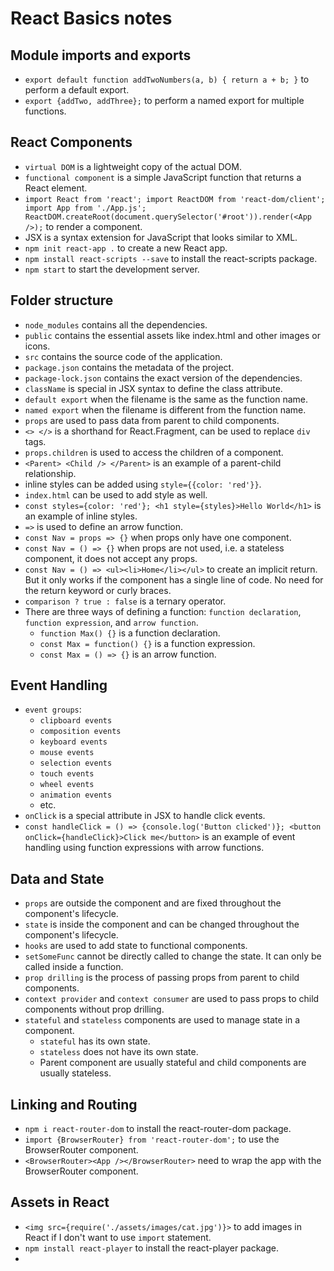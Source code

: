 # React Basics notes

## Module imports and exports 
- `export default function addTwoNumbers(a, b) { return a + b; }` to perform a default export. 
- `export {addTwo, addThree};` to perform a named export for multiple functions.

## React Components
- `virtual DOM` is a lightweight copy of the actual DOM.
- `functional component` is a simple JavaScript function that returns a React element.
- `import React from 'react'; import ReactDOM from 'react-dom/client'; import App from './App.js'; ReactDOM.createRoot(document.querySelector('#root')).render(<App />);` to render a component.
- JSX is a syntax extension for JavaScript that looks similar to XML.
- `npm init react-app .` to create a new React app.
- `npm install react-scripts --save` to install the react-scripts package.
- `npm start` to start the development server.

## Folder structure 
- `node_modules` contains all the dependencies.
- `public` contains the essential assets like index.html and other images or icons.
- `src` contains the source code of the application.
- `package.json` contains the metadata of the project.
- `package-lock.json` contains the exact version of the dependencies.
- `className` is special in JSX syntax to define the class attribute.
- `default export` when the filename is the same as the function name. 
- `named export` when the filename is different from the function name.
- `props` are used to pass data from parent to child components.
- `<> </>` is a shorthand for React.Fragment, can be used to replace `div` tags.
- `props.children` is used to access the children of a component.
- `<Parent> <Child /> </Parent>` is an example of a parent-child relationship.
- inline styles can be added using `style={{color: 'red'}}`.
- `index.html` can be used to add style as well. 
- `const styles={color: 'red'}; <h1 style={styles}>Hello World</h1>` is an example of inline styles.
- `=>` is used to define an arrow function.
- `const Nav = props => {}` when props only have one component. 
- `const Nav = () => {}` when props are not used, i.e. a stateless component, it does not accept any props.
- `const Nav = () => <ul><li>Home</li></ul>` to create an implicit return. But it only works if the component has a single line of code. No need for the return keyword or curly braces.
- `comparison ? true : false` is a ternary operator. 
- There are three ways of defining a function: `function declaration`, `function expression`, and `arrow function`.
    - `function Max() {}` is a function declaration.
    - `const Max = function() {}` is a function expression.
    - `const Max = () => {}` is an arrow function.

## Event Handling
- `event groups`: 
    - `clipboard events`
    - `composition events`
    - `keyboard events`
    - `mouse events`
    - `selection events`
    - `touch events`
    - `wheel events`
    - `animation events`
    - etc. 
- `onClick` is a special attribute in JSX to handle click events.
- `const handleClick = () => {console.log('Button clicked')}; <button onClick={handleClick}>Click me</button>` is an example of event handling using function expressions with arrow functions.

## Data and State
- `props` are outside the component and are fixed throughout the component's lifecycle.
- `state` is inside the component and can be changed throughout the component's lifecycle.
- `hooks` are used to add state to functional components.
- `setSomeFunc` cannot be directly called to change the state. It can only be called inside a function.
- `prop drilling` is the process of passing props from parent to child components.
- `context provider` and `context consumer` are used to pass props to child components without prop drilling.
- `stateful` and `stateless` components are used to manage state in a component.
    - `stateful` has its own state. 
    - `stateless` does not have its own state.
    - Parent component are usually stateful and child components are usually stateless.

## Linking and Routing 
- `npm i react-router-dom` to install the react-router-dom package.
- `import {BrowserRouter} from 'react-router-dom';` to use the BrowserRouter component.
- `<BrowserRouter><App /></BrowserRouter>` need to wrap the app with the BrowserRouter component.


## Assets in React 
- `<img src={require('./assets/images/cat.jpg')}>` to add images in React if I don't want to use `import` statement. 
- `npm install react-player` to install the react-player package.
- 